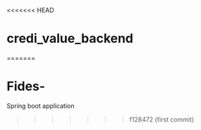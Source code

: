 <<<<<<< HEAD
# credi_value_backend
=======
# Fides-

Spring boot application
>>>>>>> f128472 (first commit)
